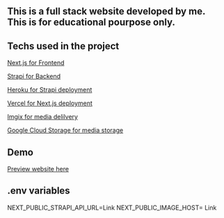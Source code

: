 ## This is a full stack website developed by me. This is for educational pourpose only.

## Techs used in the project

[Next.js for Frontend](https://nextjs.org/)

[Strapi for Backend](https://strapi.io/)

[Heroku for Strapi deployment](http://www.heroku.com/)

[Vercel for Next.js deployment](https://vercel.com/)

[Imgix for media delilvery](https://imgix.com)

[Google Cloud Storage for media storage](https://cloud.google.com/)

## Demo

[Preview website here](https://next-from6.vercel.app/)

## .env variables

NEXT_PUBLIC_STRAPI_API_URL=Link
NEXT_PUBLIC_IMAGE_HOST= Link
